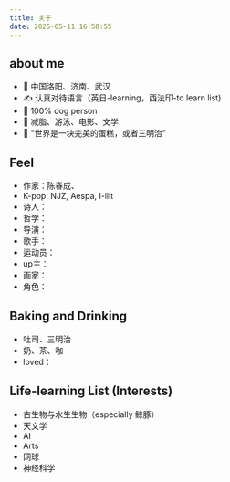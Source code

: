 ```yaml
---
title: 关于
date: 2025-05-11 16:58:55
---
```


## about me

- 🏡 中国洛阳、济南、武汉
- ✍️ 认真对待语言（英日-learning，西法印-to learn list)
- 🐶 100% dog person
- 🧾 减脂、游泳、电影、文学
- 🍰 "世界是一块完美的蛋糕，或者三明治"

## Feel

- 作家：陈春成、
- K-pop: NJZ, Aespa, I-llit
- 诗人：
- 哲学：
- 导演：
- 歌手：
- 运动员：
- up主：
- 画家：
- 角色：

## Baking and Drinking

- 吐司、三明治
- 奶、茶、咖
- loved：

## Life-learning List (Interests)

- 古生物与水生生物（especially 鲸豚）
- 天文学
- AI
- Arts
- 网球
- 神经科学
